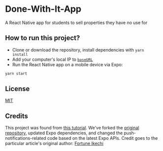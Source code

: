 # Done-With-It-App
A React Native app for students to sell properties they have no use for 


## How to run this project?

- Clone or download the repository, install dependencies with `yarn install`
- Add your computer's local IP to [`baseURL`](https://github.com/codezri/Done-With-It-App/blob/ea83e41f1d08f61c5e9fbeb91f3f078dc7b15513/app/api/client.js#L4)
- Run the React Native app on a mobile device via Expo:

```bash
yarn start
```

## License
[MIT](LICENSE)

## Credits

This project was found from [this tutorial](https://blog.logrocket.com/how-to-create-and-send-push-notifications-in-react-native/). We've forked the [original repository](https://github.com/iamfortune/Done-With-It-App), updated Expo dependencies, and changed the push-notifications-related code based on the latest Expo APIs. Credit goes to the particular article's original author: [Fortune Ikechi](https://blog.logrocket.com/author/fortuneikechi/)

